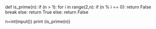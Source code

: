 def is_prime(n):
    if (n > 1):
        for i in range(2,n):
            if (n % i == 0):
                 return False
                 break
            else:
                return True
    else:
        return False
                
n=int(input())
print (is_prime(n))
